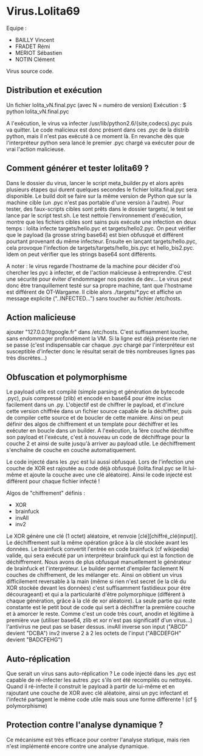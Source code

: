 Virus.Lolita69
==============
Equipe :
- BAILLY Vincent
- FRADET Rémi
- MERIOT Sébastien
- NOTIN Clément


Virus source code.

Distribution et exécution
-------------------------
Un fichier lolita_vN.final.pyc (avec N = numéro de version)
Exécution : $ python lolita_vN.final.pyc

A l'exécution, le virus va infecter /usr/lib/python2.6/{site,codecs}.pyc puis va quitter. Le code malicieux est donc présent dans ces .pyc de la distrib python, mais il n'est pas exécuté à ce moment là. En revanche dès que l'interpréteur python sera lancé le premier .pyc chargé va exécuter pour de vrai l'action malicieuse.

Comment générer et tester lolita69 ?
--------------------------
Dans le dossier du virus, lancer le script meta_builder.py et alors après plusieurs étapes qui durent quelques secondes le fichier lolita.final.pyc sera disponible. Le build doit se faire sur la même version de Python que sur la machine cible (un .pyc n'est pas portable d'une version à l'autre).
Pour tester, des faux-scripts cibles sont prêts dans le dossier targets/, le test se lance par le script test.sh. Le test nettoie l'environnement d'exécution, montre que les fichiers cibles sont sains puis exécute une infection en deux temps : lolita infecte targets/hello.pyc et targets/hello2.pyc. On peut vérifier que le payload (la grosse string base64) est bien obfusqué et différent pourtant provenant du même infecteur. Ensuite en lançant targets/hello.pyc, cela provoque l'infection de targets/targets/hello_bis.pyc et hello_bis2.pyc. Idem on peut vérifier que les strings base64 sont différents.

A noter : le virus regarde l'hostname de la machine pour décider d'où chercher les pyc à infecter, et de l'action malicieuse à entreprendre. C'est une sécurité pour éviter d'endommager nos postes de dev... Le virus peut donc être tranquillement testé sur sa propre machine, tant que l'hostname est différent de OT-Wargame. Il cible alors ./targets/*.pyc et affiche un message explicite ("..INFECTED...") sans toucher au fichier /etc/hosts.


Action malicieuse
-----------------
ajouter "127.0.0.1\tgoogle.fr" dans /etc/hosts. C'est suffisamment louche, sans endommager profondément la VM. Si la ligne est déjà présente rien ne se passe (c'est indispensable car chaque .pyc chargé par l'interpréteur est susceptible d'infecter donc le résultat serait de très nombreuses lignes pas très discrètes...)

Obfuscation et polymorphisme
----------------------------
Le payload utile est compilé (simple parsing et génération de bytecode .pyc), puis compressé (zlib) et encodé en base64 pour être inclus facilement dans un .py. L'objectif est de chiffrer le payload, et d'inclure cette version chiffrée dans un fichier source capable de la déchiffrer, puis de compiler cette source et de boucler de cette manière. Ainsi on peut définir des algos de chiffrement et un template pour déchiffrer et les exécuter en boucle dans un builder.
A l'exécution, la 1ère couche déchiffre son payload et l'exécute, c'est à nouveau un code de déchiffrage pour la couche 2 et ainsi de suite jusqu'à arriver au payload utile. Le déchiffrement s'enchaîne de couche en couche automatiquement.

Le code injecté dans les .pyc est lui aussi obfusqué. Lors de l'infection une couche de XOR est rajoutée au code déjà obfusqué (lolita.final.pyc se lit lui-même et ajoute la couche avec une clé aléatoire). Ainsi le code injecté est différent pour chaque fichier infecté !

Algos de "chiffrement" définis :
- XOR
- brainfuck
- invAll
- inv2

Le XOR génère une clé (1 octet) aléatoire, et renvoie [clé][chiffré_clé(input)]. Le déchiffrement suit la même opération grâce à la clé stockée avant les données.
Le brainfuck convertit l'entrée en code brainfuck (cf wikipedia) valide, qui sera exécuté par un interpréteur brainfuck qui est la fonction de déchiffrement. Nous avons de plus obfusqué manuellement le générateur de brainfuck et l'interpréteur.
Le builder permet d'empiler facilement N couches de chiffrement, de les mélanger etc. Ainsi on obtient un virus difficilement reversable à la main (même si rien n'est secret (ie la clé du XOR stockée devant les données) c'est suffisamment fastidieux pour être décourageant) et qui a la particularité d'être polymorphique (différent à chaque génération, grâce à la clé de xor aléatoire).
La seule partie qui reste constante est le petit bout de code qui sert à déchiffrer la première couche et à amorcer le reste. Comme c'est un code très court, anodin et légitime à première vue (utiliser base64, zlib et xor n'est pas significatif d'un virus...) l'antivirus ne peut pas se baser dessus.
invAll inverse son input ("ABCD" devient "DCBA")
inv2 inverse 2 à 2 les octets de l'input ("ABCDEFGH" devient "BADCFEHG")

Auto-réplication
----------------
Que serait un virus sans auto-réplication ? Le code injecté dans les .pyc est capable de ré-infecter les autres .pyc s'ils ont été recompilés ou nettoyés. Quand il ré-infecte il construit le payload à partir de lui-même et en rajoutant une couche de XOR avec clé aléatoire, ainsi un pyc infectant et l'infecté partagent le même code utile mais sous une forme différente ! (cf § polymorphisme)

Protection contre l'analyse dynamique ?
---------------------------------------
Ce mécanisme est très efficace pour contrer l'analyse statique, mais rien n'est implémenté encore contre une analyse dynamique.

